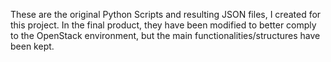 These are the original Python Scripts and resulting JSON files, I created for this project. 
In the final product, they have been modified to better comply to the OpenStack environment, 
but the main functionalities/structures have been kept.
